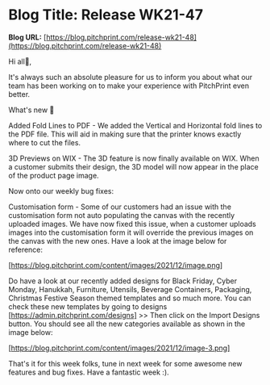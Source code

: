 # **Blog Title**: Release WK21-47

**Blog URL:** [https://blog.pitchprint.com/release-wk21-48](https://blog.pitchprint.com/release-wk21-48)

Hi all👋,

It's always such an absolute pleasure for us to inform you about what our team has been working on to make your experience with PitchPrint
even better.

What's new 🚀

Added Fold Lines to PDF - We added the Vertical and Horizontal fold lines to the PDF file. This will aid in making sure that the printer
knows exactly where to cut the files.

3D Previews on WIX - The 3D feature is now finally available on WIX. When a customer submits their design, the 3D model will now appear in
the place of the product page image.

Now onto our weekly bug fixes:

Customisation form - Some of our customers had an issue with the customisation form not auto populating the canvas with the recently
uploaded images. We have now fixed this issue, when a customer uploads images into the customisation form it will override the previous
images on the canvas with the new ones. Have a look at the image below for reference:

[https://blog.pitchprint.com/content/images/2021/12/image.png]

Do have a look at our recently added designs for Black Friday, Cyber Monday, Hanukkah, Furniture, Utensils, Beverage Containers, Packaging,
Christmas Festive Season themed templates and so much more. You can check these new templates by going to designs
[https://admin.pitchprint.com/designs] >> Then click on the Import Designs button. You should see all the new categories available as shown
in the image below:

[https://blog.pitchprint.com/content/images/2021/12/image-3.png]

That's it for this week folks, tune in next week for some awesome new features and bug fixes. Have a fantastic week :).

